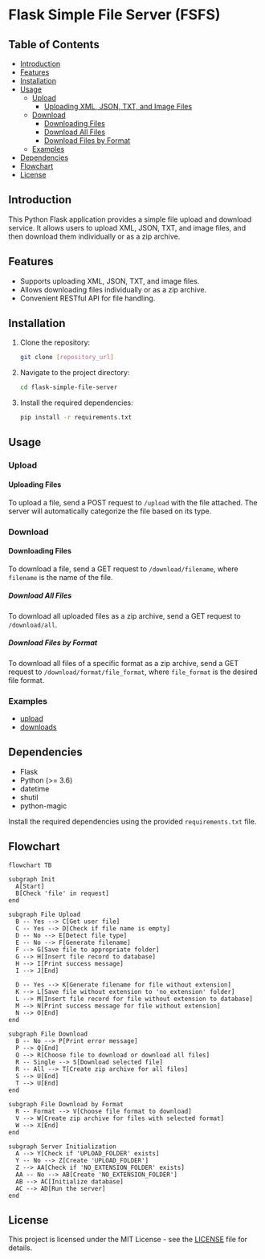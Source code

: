 # Flask Simple File Server (FSFS)

## Table of Contents

- [Introduction](#introduction)
- [Features](#features)
- [Installation](#installation)
- [Usage](#usage)
  - [Upload](#upload)
    - [Uploading XML, JSON, TXT, and Image Files](#uploading-files)
  - [Download](#download)
    - [Downloading Files](#downloading-files)
    - [Download All Files](#download-all-files)
    - [Download Files by Format](#download-files-by-format)
  - [Examples](#examples)
- [Dependencies](#dependencies)
- [Flowchart](#flowchart)
- [License](#license)

## Introduction

This Python Flask application provides a simple file upload and download service. It allows users to upload XML, JSON, TXT, and image files, and then download them individually or as a zip archive.

## Features

- Supports uploading XML, JSON, TXT, and image files.
- Allows downloading files individually or as a zip archive.
- Convenient RESTful API for file handling.

## Installation

1. Clone the repository:

   ```bash
   git clone [repository_url]
   ```

2. Navigate to the project directory:

   ```bash
   cd flask-simple-file-server
   ```

3. Install the required dependencies:

   ```bash
   pip install -r requirements.txt
   ```

## Usage

### Upload

#### Uploading Files

To upload a file, send a POST request to `/upload` with the file attached. The server will automatically categorize the file based on its type.

### Download

#### Downloading Files

To download a file, send a GET request to `/download/filename`, where `filename` is the name of the file.

##### Download All Files

To download all uploaded files as a zip archive, send a GET request to `/download/all`.

##### Download Files by Format

To download all files of a specific format as a zip archive, send a GET request to `/download/format/file_format`, where `file_format` is the desired file format.

### Examples

- [upload](example/upload.py)
- [downloads](example/download.py)

## Dependencies

- Flask
- Python (>= 3.6)
- datetime
- shutil
- python-magic

Install the required dependencies using the provided `requirements.txt` file.

## Flowchart

```mermaid
flowchart TB

subgraph Init
  A[Start]
  B[Check 'file' in request]
end

subgraph File Upload
  B -- Yes --> C[Get user file]
  C -- Yes --> D[Check if file name is empty]
  D -- No --> E[Detect file type]
  E -- No --> F[Generate filename]
  F --> G[Save file to appropriate folder]
  G --> H[Insert file record to database]
  H --> I[Print success message]
  I --> J[End]

  D -- Yes --> K[Generate filename for file without extension]
  K --> L[Save file without extension to 'no_extension' folder]
  L --> M[Insert file record for file without extension to database]
  M --> N[Print success message for file without extension]
  N --> O[End]
end

subgraph File Download
  B -- No --> P[Print error message]
  P --> Q[End]
  Q --> R[Choose file to download or download all files]
  R -- Single --> S[Download selected file]
  R -- All --> T[Create zip archive for all files]
  S --> U[End]
  T --> U[End]
end

subgraph File Download by Format
  R -- Format --> V[Choose file format to download]
  V --> W[Create zip archive for files with selected format]
  W --> X[End]
end

subgraph Server Initialization
  A --> Y[Check if 'UPLOAD_FOLDER' exists]
  Y -- No --> Z[Create 'UPLOAD_FOLDER']
  Z --> AA[Check if 'NO_EXTENSION_FOLDER' exists]
  AA -- No --> AB[Create 'NO_EXTENSION_FOLDER']
  AB --> AC[Initialize database]
  AC --> AD[Run the server]
end
```

## License

This project is licensed under the MIT License - see the [LICENSE](LICENSE) file for details.
